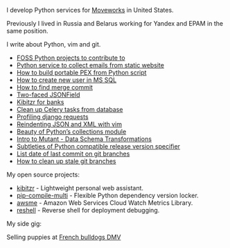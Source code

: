 I develop Python services for [Moveworks](https://moveworks.ai) in United States.

Previously I lived in Russia and Belarus working for Yandex and EPAM in the same position.

I write about Python, vim and git.

* [FOSS Python projects to contribute to](foss-projects-to-work-and-learn.html)
* [Python service to collect emails from static website](collector.html)
* [How to build portable PEX from Python script](script-to-pex.html)
* [How to create new user in MS SQL](create-mssql-user.html)
* [How to find merge commit](find-merge-commit.html)
* [Two-faced JSONField](jsonfield.html)
* [Kibitzr for banks](kibitzr-banks.html)
* [Clean up Celery tasks from database](cleanup_celery.html)
* [Profiling django requests](profiling-django-requests.html)
* [Reindenting JSON and XML with vim](formatting-with-vim.html)
* [Beauty of Python’s collections module](python-collections.html)
* [Intro to Mutant - Data Schema Transformations](python-serializator.html)
* [Subtleties of Python compatible release version specifier](python-compatible-version.html)
* [List date of last commit on git branches](branch-dates.html)
* [How to clean up stale git branches](git-branch-cleanup.html)

My open source projects:

* [kibitzr](https://kibitzr.github.io/) - Lightweight personal web assistant.
* [pip-compile-multi](https://github.com/peterdemin/pip-compile-multi) - Flexible Python dependency version locker.
* [awsme](https://github.com/peterdemin/awsme) - Amazon Web Services Cloud Watch Metrics Library.
* [reshell](https://pypi.org/project/reshell/) - Reverse shell for deployment debugging.

My side gig:

Selling puppies at [French bulldogs DMV](https://www.frenchbulldogsdmv.com/)
